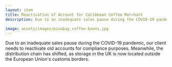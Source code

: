 ```yaml
---
layout: item
title: Reactivation of Account for Caribbean Coffee Merchant
description: Due to an inadequate sales pause during the COVID-19 pandemic, our client needs to reactivate old accounts for compliance purposes. Meanwhile, the distribution chain has shifted, as storage in the UK is now located outside the European Union's customs borders.

image: assets/images/pixabay_coffee-beans.jpg
---
```

Due to an inadequate sales pause during the COVID-19 pandemic, our client needs to reactivate old accounts for compliance purposes. Meanwhile, the distribution chain has shifted, as storage in the UK is now located outside the European Union's customs borders.

